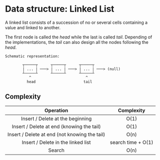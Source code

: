 # Data structure: Linked List

A linked list consists of a succession of no or several cells containing a value
and linked to another.  

The first node is called the _head_ while the last is called _tail_. Depending of
the implementations, the _tail_ can also design all the nodes following the
_head_.

```text
Schematic representation:

        ┬─────┬      ┬─────┬      ┬─────┬
        | ... | ───> | ... | ───> | ... | ───> (null)
        ┴─────┴      ┴─────┴      ┴─────┴
           ^                         ^
          head                      tail
```

## Complexity

| Operation                                     | Complexity               |
|:---------------------------------------------:|:------------------------:|
| Insert / Delete at the beginning              |           O(1)           |
| Insert / Delete at end (knowing the tail)     |           O(1)           |
| Insert / Delete at end (not knowing the tail) |           O(n)           |
| Insert / Delete in the linked list            |    search time + O(1)    |
| Search                                        |           O(n)           |
